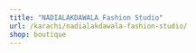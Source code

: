 ```yaml
---
title: "NADIALAKDAWALA Fashion Studio"
url: /karachi/nadialakdawala-fashion-studio/
shop: boutique
---
```

